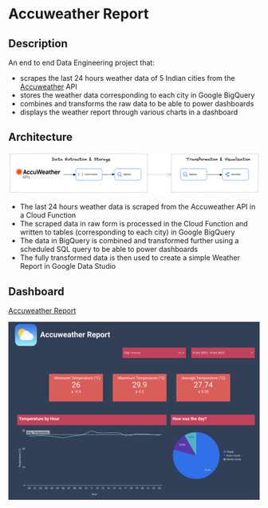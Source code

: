 # Accuweather Report

## Description
An end to end Data Engineering project that:
- scrapes the last 24 hours weather data of 5 Indian cities from the [Accuweather](https://www.accuweather.com/) API
- stores the weather data corresponding to each city in Google BigQuery
- combines and transforms the raw data to be able to power dashboards
- displays the weather report through various charts in a dashboard

## Architecture
![Architecture](https://github.com/sagar-0817/accuweather_report/blob/main/images/accuweather-architecture.png?raw=true)
- The last 24 hours weather data is scraped from the Accuweather API in a Cloud Function
- The scraped data in raw form is processed in the Cloud Function and written to tables (corresponding to each city) in Google BigQuery
- The data in BigQuery is combined and transformed further using a scheduled SQL query to be able to power dashboards
- The fully transformed data is then used to create a simple Weather Report in Google Data Studio

## Dashboard
[Accuweather Report](https://datastudio.google.com/reporting/faa637b5-de05-4d32-8cc6-0cb1bc996507)

![Dashboard - Sample Preview](https://github.com/sagar-0817/accuweather_report/blob/main/images/dashboard-sample-preview.png?raw=true)
